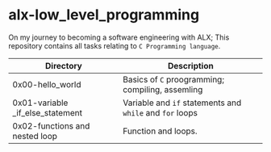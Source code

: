# alx-low_level_programming
On my journey to becoming a software engineering with ALX;
This repository contains all tasks relating to `C Programming language`.

| Directory                             |  Description                                     |
| ----------                            | ----------------                                 |
| 0x00-hello_world                      | Basics of `C` proogramming; compiling, assemling |
| 0x01-variable _if_else_statement      | Variable and  `if` statements and `while` and `for` loops |
| 0x02-functions and nested loop      | Function and loops.|

